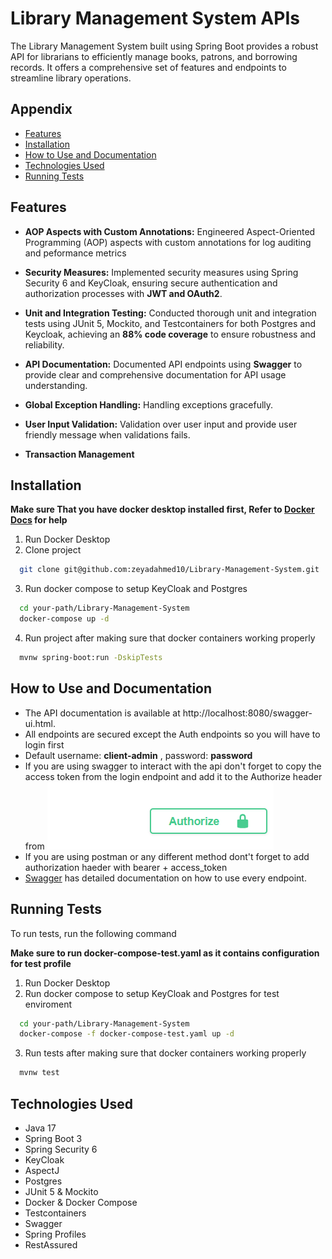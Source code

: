 
# Library Management System APIs

The Library Management System built using Spring Boot provides a robust API for librarians to efficiently manage books, patrons, and borrowing records. It offers a comprehensive set of features and endpoints to streamline library operations.


## Appendix

- [Features](#features)
- [Installation](#installation)
- [How to Use and Documentation](#how-to-use-and-documentation)
- [Technologies Used](#technologies-used)
- [Running Tests](#running-tests)



## Features
- **AOP Aspects with Custom Annotations:** Engineered Aspect-Oriented Programming (AOP) aspects with custom annotations for log auditing and peformance metrics

- **Security Measures:** Implemented security measures using Spring Security 6 and KeyCloak, ensuring secure authentication and authorization processes with **JWT and OAuth2**.

- **Unit and Integration Testing:** Conducted thorough unit and integration tests using JUnit 5, Mockito, and Testcontainers for both Postgres and Keycloak, achieving an **88% code coverage** to ensure robustness and reliability.

- **API Documentation:** Documented API endpoints using **Swagger** to provide clear and comprehensive documentation for API usage understanding.

- **Global Exception Handling:** Handling exceptions gracefully.

- **User Input Validation:** Validation over user input and provide user friendly message when validations fails.
- **Transaction Management**
## Installation

**Make sure That you have docker desktop installed first, Refer to [Docker Docs](https://docs.docker.com/desktop/install/windows-install/) for help**

1. Run Docker Desktop
2. Clone project
```bash
  git clone git@github.com:zeyadahmed10/Library-Management-System.git
```
3. Run docker compose to setup KeyCloak and Postgres

```bash
  cd your-path/Library-Management-System
  docker-compose up -d
```

4. Run project after making sure that docker containers working properly

```bash
  mvnw spring-boot:run -DskipTests
```
    
## How to Use and Documentation

- The API documentation is available at http://localhost:8080/swagger-ui.html.
- All endpoints are secured except the Auth endpoints so you will have to login first
- Default username: **client-admin** , password: **password**
- If you are using swagger to interact with the api don't forget to copy the access token from the login endpoint and add it to the Authorize header from ![here](./swagger.png)
- If you are using postman or any different method dont't forget to add authorization haeder with bearer + access_token
- [Swagger](http://localhost:8080/swagger-ui.html) has detailed documentation on how to use every endpoint.


## Running Tests

To run tests, run the following command

**Make sure to run docker-compose-test.yaml as it contains configuration for test profile**

1. Run Docker Desktop
2. Run docker compose to setup KeyCloak and Postgres for test enviroment
```bash
  cd your-path/Library-Management-System
  docker-compose -f docker-compose-test.yaml up -d 
```
3. Run tests after making sure that docker containers working properly
```bash
  mvnw test
```

## Technologies Used
- Java 17
- Spring Boot 3
- Spring Security 6
- KeyCloak
- AspectJ
- Postgres
- JUnit 5 & Mockito
- Docker & Docker Compose
- Testcontainers
- Swagger
- Spring Profiles
- RestAssured
